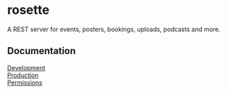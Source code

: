 # rosette

A REST server for events, posters, bookings, uploads, podcasts and more.

## Documentation
[Development](doc/Development.md)  
[Production](doc/Production.md)  
[Permissions](doc/Permissions.md)  
